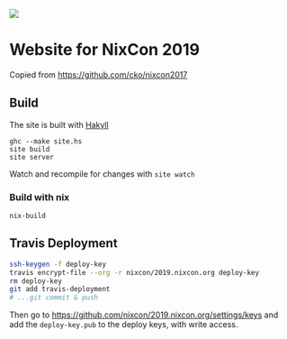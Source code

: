<a href="https://travis-ci.org/nixcon/2019.nixcon.org"><img src="https://travis-ci.org/nixcon/2019.nixcon.org.svg?branch=master"></a>

# Website for NixCon 2019

Copied from https://github.com/cko/nixcon2017

## Build

The site is built with [Hakyll](https://jaspervdj.be/hakyll/)

    ghc --make site.hs
    site build
    site server

Watch and recompile for changes with `site watch`

### Build with nix

    nix-build

## Travis Deployment

```sh
ssh-keygen -f deploy-key
travis encrypt-file --org -r nixcon/2019.nixcon.org deploy-key
rm deploy-key
git add travis-deployment
# ...git commit & push
```

Then go to https://github.com/nixcon/2019.nixcon.org/settings/keys and add the
`deploy-key.pub` to the deploy keys, with write access.

